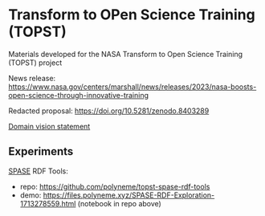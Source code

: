 # Transform to OPen Science Training (TOPST)
Materials developed for the NASA Transform to Open Science Training (TOPST) project

News release: <https://www.nasa.gov/centers/marshall/news/releases/2023/nasa-boosts-open-science-through-innovative-training>

Redacted proposal: <https://doi.org/10.5281/zenodo.8403289>

[Domain vision statement](docs/domain-vision-statement.md)

## Experiments

[SPASE](https://spase-group.org/) RDF Tools:
- repo: <https://github.com/polyneme/topst-spase-rdf-tools>
- demo: <https://files.polyneme.xyz/SPASE-RDF-Exploration-1713278559.html> (notebook in repo above)
